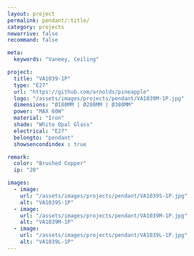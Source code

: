```yaml
---
layout: project
permalink: pendant/:title/
category: projects
newarrive: false
recommand: false

meta:
  keywords: "Vaneey, Ceiling"

project:
  title: "VA1039-1P"
  type: "E27"
  url: "https://github.com/arnolds/pineapple"
  logo: "/assets/images/projects/pendant/VA1039M-1P.jpg"
  dimensions: "Ø180MM | Ø280MM | Ø380MM"
  power: "MAX 60W"
  material: "Iron"
  shade: "White Opal Glass"
  electrical: "E27"
  belongto: "pendant"
  showsencondindex : true

remark:
  color: "Brushed Copper"
  ip: "20"

images:
  - image:
    url: "/assets/images/projects/pendant/VA1039S-1P.jpg"
    alt: "VA1039S-1P"
  - image:
    url: "/assets/images/projects/pendant/VA1039M-1P.jpg"
    alt: "VA1039M-1P"
  - image:
    url: "/assets/images/projects/pendant/VA1039L-1P.jpg"
    alt: "VA1039L-1P"
---
```

